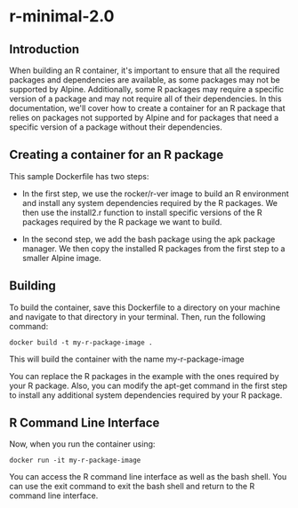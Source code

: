 # r-minimal-2.0

## Introduction
When building an R container, it's important to ensure that all the required packages and dependencies are available, as some packages may not be supported by Alpine. Additionally, some R packages may require a specific version of a package and may not require all of their dependencies. In this documentation, we'll cover how to create a container for an R package that relies on packages not supported by Alpine and for packages that need a specific version of a package without their dependencies.

## Creating a container for an R package
This sample Dockerfile has two steps:

- In the first step, we use the rocker/r-ver image to build an R environment and install any system dependencies required by the R packages. We then use the install2.r function to install specific versions of the R packages required by the R package we want to build.

- In the second step, we add the bash package using the apk package manager. We then copy the installed R packages from the first step to a smaller Alpine image.

## Building

To build the container, save this Dockerfile to a directory on your machine and navigate to that directory in your terminal. Then, run the following command:

```
docker build -t my-r-package-image . 
```

This will build the container with the name my-r-package-image

You can replace the R packages in the example with the ones required by your R package. Also, you can modify the apt-get command in the first step to install any additional system dependencies required by your R package.


## R Command Line Interface

Now, when you run the container using:

```
docker run -it my-r-package-image
```
You can access the R command line interface as well as the bash shell. You can use the exit command to exit the bash shell and return to the R command line interface.
